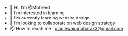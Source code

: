 - 👋 Hi, I’m @Mbfreed
- 👀 I’m interested in learning
- 🌱 I’m currently learning website design
- 💞️ I’m looking to collaborate on web design strategy
- 📫 How to reach me : olanrewajumubarak3@gmail.com

<!---
Mbfreed/Mbfreed is a ✨ special ✨ repository because its `README.md` (this file) appears on your GitHub profile.
You can click the Preview link to take a look at your changes.
--->
